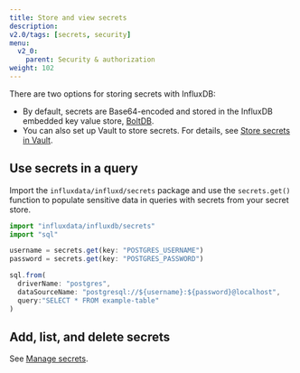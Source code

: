 ```yaml
---
title: Store and view secrets
description:
v2.0/tags: [secrets, security]
menu:
  v2_0:
    parent: Security & authorization
weight: 102
---
```


There are two options for storing secrets with InfluxDB:

- By default, secrets are Base64-encoded and stored in the InfluxDB embedded key value store, [BoltDB](https://github.com/boltdb/bolt).
- You can also set up Vault to store secrets. For details, see [Store secrets in Vault](/v2.0/security/secrets/use-vault).

## Use secrets in a query
Import the `influxdata/influxd/secrets` package and use the `secrets.get()` function
to populate sensitive data in queries with secrets from your secret store.

```js
import "influxdata/influxdb/secrets"
import "sql"

username = secrets.get(key: "POSTGRES_USERNAME")
password = secrets.get(key: "POSTGRES_PASSWORD")

sql.from(
  driverName: "postgres",
  dataSourceName: "postgresql://${username}:${password}@localhost",
  query:"SELECT * FROM example-table"
)
```

## Add, list, and delete secrets

See [Manage secrets](/v2.0/security/secrets/manage-secrets).
